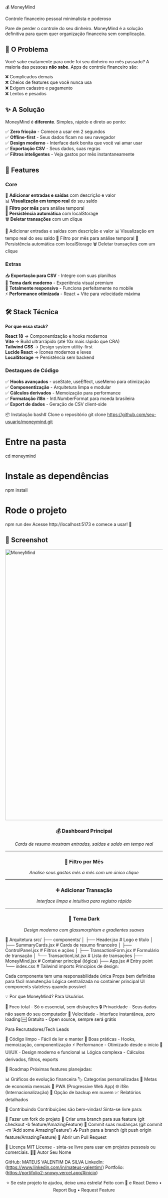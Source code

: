 💰 MoneyMind

Controle financeiro pessoal minimalista e poderoso

Pare de perder o controle do seu dinheiro. MoneyMind é a solução definitiva para quem quer organização financeira sem complicação.
## 🎯 O Problema

Você sabe exatamente para onde foi seu dinheiro no mês passado? A maioria das pessoas **não sabe**. Apps de controle financeiro são:

❌ Complicados demais  
❌ Cheios de features que você nunca usa  
❌ Exigem cadastro e pagamento  
❌ Lentos e pesados

## ✨ A Solução

MoneyMind é **diferente**. Simples, rápido e direto ao ponto:

✅ **Zero fricção** - Comece a usar em 2 segundos  
✅ **Offline-first** - Seus dados ficam no seu navegador  
✅ **Design moderno** - Interface dark bonita que você vai amar usar  
✅ **Exportação CSV** - Seus dados, suas regras  
✅ **Filtros inteligentes** - Veja gastos por mês instantaneamente

## 🚀 Features

### Core

💸 **Adicionar entradas e saídas** com descrição e valor  
📊 **Visualização em tempo real** do seu saldo  
📅 **Filtro por mês** para análise temporal  
💾 **Persistência automática** com localStorage  
🗑️ **Deletar transações** com um clique

💸 Adicionar entradas e saídas com descrição e valor
📊 Visualização em tempo real do seu saldo
📅 Filtro por mês para análise temporal
💾 Persistência automática com localStorage
🗑️ Deletar transações com um clique

### Extras

📥 **Exportação para CSV** - Integre com suas planilhas  
🎨 **Tema dark moderno** - Experiência visual premium  
📱 **Totalmente responsivo** - Funciona perfeitamente no mobile  
⚡ **Performance otimizada** - React + Vite para velocidade máxima

## 🛠️ Stack Técnica

**Por que essa stack?**

**React 18** → Componentização e hooks modernos  
**Vite** → Build ultrarrápido (até 10x mais rápido que CRA)  
**Tailwind CSS** → Design system utility-first  
**Lucide React** → Ícones modernos e leves  
**LocalStorage** → Persistência sem backend

### Destaques de Código

✅ **Hooks avançados** - useState, useEffect, useMemo para otimização  
✅ **Componentização** - Arquitetura limpa e modular  
✅ **Cálculos derivados** - Memoização para performance  
✅ **Formatação i18n** - Intl.NumberFormat para moeda brasileira  
✅ **Export de dados** - Geração de CSV client-side

📦 Instalação
bash# Clone o repositório
git clone https://github.com/seu-usuario/moneymind.git

# Entre na pasta
cd moneymind

# Instale as dependências
npm install

# Rode o projeto
npm run dev
Acesse http://localhost:5173 e comece a usar! 🎉


## 🎨 Screenshot

<img width="1918" height="864" alt="MoneyMind" src="https://github.com/user-attachments/assets/9f8aa156-7240-4564-a789-20194d878075" />

<div align="center">

### 💰 Dashboard Principal

*Cards de resumo mostram entradas, saídas e saldo em tempo real*

---

### 📅 Filtro por Mês
*Analise seus gastos mês a mês com um único clique*

---

### ➕ Adicionar Transação
*Interface limpa e intuitiva para registro rápido*

---

### 🌙 Tema Dark

*Design moderno com glassmorphism e gradientes suaves*

</div>

🧩 Arquitetura
src/
├── components/
│   ├── Header.jsx           # Logo e título
│   ├── SummaryCards.jsx     # Cards de resumo financeiro
│   ├── ControlPanel.jsx     # Filtros e ações
│   ├── TransactionForm.jsx  # Formulário de transação
│   └── TransactionList.jsx  # Lista de transações
├── MoneyMind.jsx            # Container principal (lógica)
├── App.jsx                  # Entry point
└── index.css                # Tailwind imports
Princípios de design:

Cada componente tem uma responsabilidade única
Props bem definidas para fácil manutenção
Lógica centralizada no container principal
UI components stateless quando possível

💡 Por que MoneyMind?
Para Usuários

🎯 Foco total - Só o essencial, sem distrações
🔒 Privacidade - Seus dados não saem do seu computador
💨 Velocidade - Interface instantânea, zero loading
🆓 Gratuito - Open source, sempre será grátis

Para Recrutadores/Tech Leads

📝 Código limpo - Fácil de ler e manter
🧪 Boas práticas - Hooks, memoização, componentização
⚡ Performance - Otimizado desde o início
🎨 UI/UX - Design moderno e funcional
📊 Lógica complexa - Cálculos derivados, filtros, exports

🔮 Roadmap
Próximas features planejadas:

 📊 Gráficos de evolução financeira
 🏷️ Categorias personalizadas
 🎯 Metas de economia mensais
 📱 PWA (Progressive Web App)
 🌐 i18n (Internacionalização)
 🔐 Opção de backup em nuvem
 📈 Relatórios detalhados

🤝 Contribuindo
Contribuições são bem-vindas! Sinta-se livre para:

🍴 Fazer um fork do projeto
🔨 Criar uma branch para sua feature (git checkout -b feature/AmazingFeature)
💾 Commit suas mudanças (git commit -m 'Add some AmazingFeature')
📤 Push para a branch (git push origin feature/AmazingFeature)
🎉 Abrir um Pull Request

📄 Licença
MIT License - sinta-se livre para usar em projetos pessoais ou comerciais.
👨‍💻 Autor
Seu Nome

GitHub: MATEUS VALENTIM DA SILVA
LinkedIn: (https://www.linkedin.com/in/mateus-valentim/)
Portfolio: (https://portifolio2-snowy.vercel.app/#inicio)


<div align="center">
⭐ Se este projeto te ajudou, deixe uma estrela!
Feito com 💚 e React
Demo • Report Bug • Request Feature
</div>
